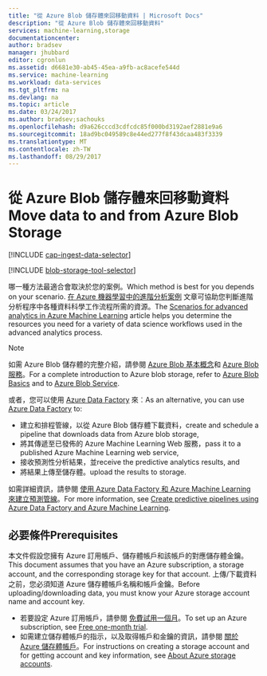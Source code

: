 ```yaml
---
title: "從 Azure Blob 儲存體來回移動資料 | Microsoft Docs"
description: "從 Azure Blob 儲存體來回移動資料"
services: machine-learning,storage
documentationcenter: 
author: bradsev
manager: jhubbard
editor: cgronlun
ms.assetid: d6681e30-ab45-45ea-a9fb-ac8acefe544d
ms.service: machine-learning
ms.workload: data-services
ms.tgt_pltfrm: na
ms.devlang: na
ms.topic: article
ms.date: 03/24/2017
ms.author: bradsev;sachouks
ms.openlocfilehash: d9a626cccd3cdfcdc85f000bd3192aef2881e9a6
ms.sourcegitcommit: 18ad9bc049589c8e44ed277f8f43dcaa483f3339
ms.translationtype: MT
ms.contentlocale: zh-TW
ms.lasthandoff: 08/29/2017
---
```

# <a name="move-data-to-and-from-azure-blob-storage"></a><span data-ttu-id="e7018-103">從 Azure Blob 儲存體來回移動資料</span><span class="sxs-lookup"><span data-stu-id="e7018-103">Move data to and from Azure Blob Storage</span></span>
[!INCLUDE [cap-ingest-data-selector](../../includes/cap-ingest-data-selector.md)]

<!-- just in case, adding this to separate these two include references -->

[!INCLUDE [blob-storage-tool-selector](../../includes/machine-learning-blob-storage-tool-selector.md)]

<span data-ttu-id="e7018-104">哪一種方法最適合會取決於您的案例。</span><span class="sxs-lookup"><span data-stu-id="e7018-104">Which method is best for you depends on your scenario.</span></span> <span data-ttu-id="e7018-105">[在 Azure 機器學習中的進階分析案例](machine-learning-data-science-plan-sample-scenarios.md) 文章可協助您判斷進階分析程序中各種資料科學工作流程所需的資源。</span><span class="sxs-lookup"><span data-stu-id="e7018-105">The [Scenarios for advanced analytics in Azure Machine Learning](machine-learning-data-science-plan-sample-scenarios.md) article helps you determine the resources you need for a variety of data science workflows used in the advanced analytics process.</span></span>

> [!NOTE]
> <span data-ttu-id="e7018-106">如需 Azure Blob 儲存體的完整介紹，請參閱 [Azure Blob 基本概念](../storage/blobs/storage-dotnet-how-to-use-blobs.md)和 [Azure Blob 服務](https://msdn.microsoft.com/library/azure/dd179376.aspx)。</span><span class="sxs-lookup"><span data-stu-id="e7018-106">For a complete introduction to Azure blob storage, refer to [Azure Blob Basics](../storage/blobs/storage-dotnet-how-to-use-blobs.md) and to [Azure Blob Service](https://msdn.microsoft.com/library/azure/dd179376.aspx).</span></span>
> 
> 

<span data-ttu-id="e7018-107">或者，您可以使用 [Azure Data Factory](https://azure.microsoft.com/services/data-factory/) 來︰</span><span class="sxs-lookup"><span data-stu-id="e7018-107">As an alternative, you can use [Azure Data Factory](https://azure.microsoft.com/services/data-factory/) to:</span></span> 

* <span data-ttu-id="e7018-108">建立和排程管線，以從 Azure Blob 儲存體下載資料，</span><span class="sxs-lookup"><span data-stu-id="e7018-108">create and schedule a pipeline that downloads data from Azure blob storage,</span></span> 
* <span data-ttu-id="e7018-109">將其傳遞至已發佈的 Azure Machine Learning Web 服務，</span><span class="sxs-lookup"><span data-stu-id="e7018-109">pass it to a published Azure Machine Learning web service,</span></span> 
* <span data-ttu-id="e7018-110">接收預測性分析結果，並</span><span class="sxs-lookup"><span data-stu-id="e7018-110">receive the predictive analytics results, and</span></span> 
* <span data-ttu-id="e7018-111">將結果上傳至儲存體。</span><span class="sxs-lookup"><span data-stu-id="e7018-111">upload the results to storage.</span></span> 

<span data-ttu-id="e7018-112">如需詳細資訊，請參閱 [使用 Azure Data Factory 和 Azure Machine Learning 來建立預測管線](../data-factory/data-factory-azure-ml-batch-execution-activity.md)。</span><span class="sxs-lookup"><span data-stu-id="e7018-112">For more information, see [Create predictive pipelines using Azure Data Factory and Azure Machine Learning](../data-factory/data-factory-azure-ml-batch-execution-activity.md).</span></span>

## <a name="prerequisites"></a><span data-ttu-id="e7018-113">必要條件</span><span class="sxs-lookup"><span data-stu-id="e7018-113">Prerequisites</span></span>
<span data-ttu-id="e7018-114">本文件假設您擁有 Azure 訂用帳戶、儲存體帳戶和該帳戶的對應儲存體金鑰。</span><span class="sxs-lookup"><span data-stu-id="e7018-114">This document assumes that you have an Azure subscription, a storage account, and the corresponding storage key for that account.</span></span> <span data-ttu-id="e7018-115">上傳/下載資料之前，您必須知道 Azure 儲存體帳戶名稱和帳戶金鑰。</span><span class="sxs-lookup"><span data-stu-id="e7018-115">Before uploading/downloading data, you must know your Azure storage account name and account key.</span></span>

* <span data-ttu-id="e7018-116">若要設定 Azure 訂用帳戶，請參閱 [免費試用一個月](https://azure.microsoft.com/pricing/free-trial/)。</span><span class="sxs-lookup"><span data-stu-id="e7018-116">To set up an Azure subscription, see [Free one-month trial](https://azure.microsoft.com/pricing/free-trial/).</span></span>
* <span data-ttu-id="e7018-117">如需建立儲存體帳戶的指示，以及取得帳戶和金鑰的資訊，請參閱 [關於 Azure 儲存體帳戶](../storage/common/storage-create-storage-account.md)。</span><span class="sxs-lookup"><span data-stu-id="e7018-117">For instructions on creating a storage account and for getting account and key information, see [About Azure storage accounts](../storage/common/storage-create-storage-account.md).</span></span>

